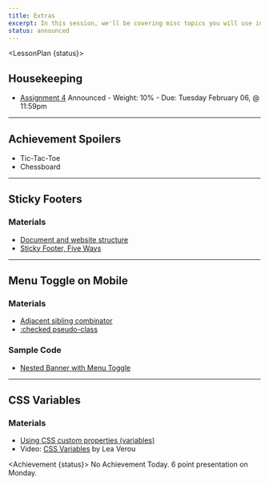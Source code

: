```yaml
---
title: Extras
excerpt: In this session, we'll be covering misc topics you will use in your final projects. 
status: announced
---
```


<script>
	import Homework from "$lib/components/Homework.svelte";
	import LessonPlan from "$lib/components/LessonPlan.svelte";
	import Achievement from "$lib/components/Achievement.svelte";
</script>

<LessonPlan {status}>

<h2>Housekeeping</h2>

- [Assignment 4](/courses/cpnt-260/assessments/assignment-4) Announced
		- Weight: 10%
		- Due: Tuesday February 06, @ 11:59pm

---

<h2>Achievement Spoilers</h2>

- Tic-Tac-Toe
- Chessboard

---

<h2>Sticky Footers</h2>

### Materials
- [Document and website structure](https://developer.mozilla.org/en-US/docs/Learn/HTML/Introduction_to_HTML/Document_and_website_structure)
- [Sticky Footer, Five Ways](https://css-tricks.com/couple-takes-sticky-footer/)

---

<h2>Menu Toggle on Mobile</h2>

### Materials
- [Adjacent sibling combinator](https://developer.mozilla.org/en-US/docs/Web/CSS/Adjacent_sibling_combinator)
- [:checked pseudo-class](https://developer.mozilla.org/en-US/docs/Web/CSS/:checked)

### Sample Code
- [Nested Banner with Menu Toggle](https://github.com/sait-wbdv/dailies-f23/tree/main/2023-09-25-media-flex/03-nested-flex-banner)

---

<h2>CSS Variables</h2>

### Materials
- [Using CSS custom properties (variables)](https://developer.mozilla.org/en-US/docs/Web/CSS/Using_CSS_custom_properties)
- Video: [CSS Variables](https://www.youtube.com/watch?v=kZOJCVvyF-4) by Lea Verou

</LessonPlan>

<Achievement {status}>
No Achievement Today. 6 point presentation on Monday.
</Achievement>